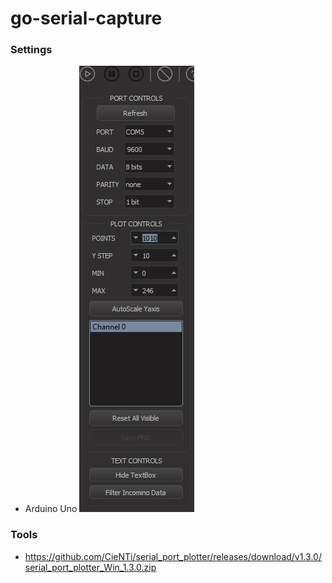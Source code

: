 go-serial-capture
=================
### Settings
- Arduino Uno
  ![](arduino-uno.jpg)
### Tools
- https://github.com/CieNTi/serial_port_plotter/releases/download/v1.3.0/serial_port_plotter_Win_1.3.0.zip
